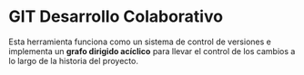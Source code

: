 # GIT Desarrollo Colaborativo
 Esta herramienta funciona como un sistema de control de versiones e implementa un
 __grafo dirigido acíclico__ para llevar el control de los cambios a lo largo de la historia del
 proyecto.